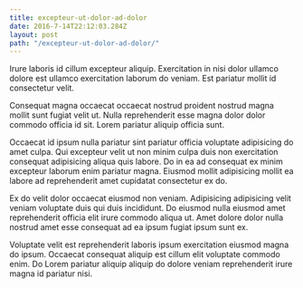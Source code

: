 ```yaml
---
title: excepteur-ut-dolor-ad-dolor
date: 2016-7-14T22:12:03.284Z
layout: post
path: "/excepteur-ut-dolor-ad-dolor/"
---
```


Irure laboris id cillum excepteur aliquip. Exercitation in nisi dolor ullamco dolore est ullamco exercitation laborum do veniam. Est pariatur mollit id consectetur velit.

Consequat magna occaecat occaecat nostrud proident nostrud magna mollit sunt fugiat velit ut. Nulla reprehenderit esse magna dolor dolor commodo officia id sit. Lorem pariatur aliquip officia sunt.

Occaecat id ipsum nulla pariatur sint pariatur officia voluptate adipisicing do amet culpa. Qui excepteur velit ut non minim culpa duis non exercitation consequat adipisicing aliqua quis labore. Do in ea ad consequat ex minim excepteur laborum enim pariatur magna. Eiusmod mollit adipisicing mollit ea labore ad reprehenderit amet cupidatat consectetur ex do.

Ex do velit dolor occaecat eiusmod non veniam. Adipisicing adipisicing velit veniam voluptate duis qui duis incididunt. Do eiusmod nulla eiusmod amet reprehenderit officia elit irure commodo aliqua ut. Amet dolore dolor nulla nostrud amet esse consequat ad ea ipsum fugiat ipsum sunt ex.

Voluptate velit est reprehenderit laboris ipsum exercitation eiusmod magna do ipsum. Occaecat consequat aliquip est cillum elit voluptate commodo enim. Do Lorem pariatur aliquip aliquip do dolore veniam reprehenderit irure magna id pariatur nisi.